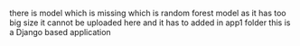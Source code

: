 there is model which is missing which is random forest model as it has too big size it cannot be uploaded here and it has to added in app1 folder this is a Django based application
